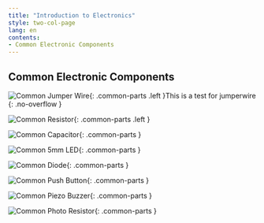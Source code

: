 ```yaml
---
title: "Introduction to Electronics"
style: two-col-page
lang: en
contents:
- Common Electronic Components 
---
```


## Common Electronic Components 

![Common Jumper Wire](img/common_jumper_wire.svg){: .common-parts .left }This is a test for jumperwire
{: .no-overflow }

![Common Resistor](img/common_resistor.svg){: .common-parts .left }

![Common Capacitor](img/common_capacitor.svg){: .common-parts }

![Common 5mm LED](img/common_led.svg){: .common-parts }

![Common Diode](img/common_diode.svg){: .common-parts }

![Common Push Button](img/common_push_button.svg){: .common-parts }

![Common Piezo Buzzer](img/common_piezo_buzzer.svg){: .common-parts }

![Common Photo Resistor](img/common_photo_resistor.svg){: .common-parts }


